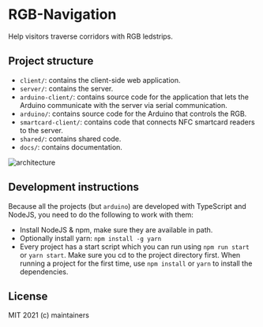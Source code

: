 # RGB-Navigation

Help visitors traverse corridors with RGB ledstrips.

## Project structure

-   `client/`: contains the client-side web application.
-   `server/`: contains the server.
-   `arduino-client/`: contains source code for the application that lets the Arduino communicate with the server via serial communication.
-   `arduino/`: contains source code for the Arduino that controls the RGB.
-   `smartcard-client/`: contains code that connects NFC smartcard readers to the server.
-   `shared/`: contains shared code.
-   `docs/`: contains documentation.

![architecture](https://git.ikdoeict.be/stijn.rogiest/rgb-navigation/-/raw/master/docs/images/architecture.png)

## Development instructions

Because all the projects (but `arduino`) are developed with TypeScript and NodeJS, you need to do the following to work with them:

-   Install NodeJS & npm, make sure they are available in path.
-   Optionally install yarn: `npm install -g yarn`
-   Every project has a start script which you can run using `npm run start` or `yarn start`. Make sure you cd to the project directory first. When running a project for the first time, use `npm install` or `yarn` to install the dependencies.

## License

MIT 2021 (c) maintainers
